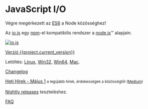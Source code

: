 # JavaScript I/O
                               
Végre megérkezett az [ES6](es6.html) a Node közösséghez!

Az [io.js](https://github.com/iojs/io.js) egy  [npm](https://www.npmjs.com/)-el kompatibilis rendszer a [node.js](https://nodejs.org/)&#8482; alapjain.

[![io.js](../images/1.0.0.png)](https://iojs.org/dist/v{{project.current_version}}/)

[Verzió {{project.current_version}}](https://iojs.org/dist/v{{project.current_version}}/)

Letöltés:
[Linux](https://iojs.org/dist/v{{project.current_version}}/iojs-v{{project.current_version}}-linux-x64.tar.xz),
[Win32](https://iojs.org/dist/v{{project.current_version}}/iojs-v{{project.current_version}}-x86.msi), [Win64](https://iojs.org/dist/v{{project.current_version}}/iojs-v{{project.current_version}}-x64.msi),
[Mac](https://iojs.org/dist/v{{project.current_version}}/iojs-v{{project.current_version}}.pkg).


[Changelog](https://github.com/iojs/io.js/blob/v1.x/CHANGELOG.md)

[Heti Hírek - Május 1][1] <small>a legújabb hírek, érdekességek a közösségtől ([Medium][1])</small>
<br><br> 
[Nightly releases](https://iojs.org/download/nightly/) teszteléshez.

[FAQ](faq.html)

[1]: https://medium.com/node-js-javascript/io-js-week-of-may-1st-362e01678d48
